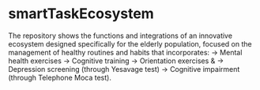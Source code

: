 # smartTaskEcosystem
The repository shows the functions and integrations of an innovative ecosystem designed specifically for the elderly population, focused on the management of healthy routines and habits that incorporates:
  -> Mental health exercises
  -> Cognitive training
  -> Orientation exercises
  &
  -> Depression screening (through Yesavage test)
  -> Cognitive impairment (through Telephone Moca test).
